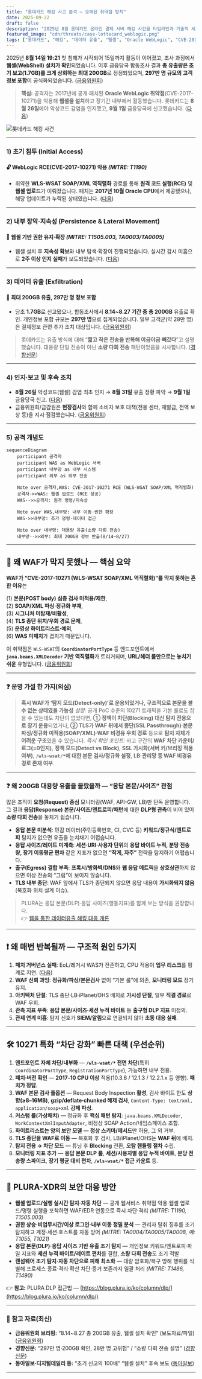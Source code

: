 ```yaml
---
title: "롯데카드 해킹 사고 분석 – 오래된 취약점 방치"
date: 2025-09-22
draft: false
description: "2025년 8월 롯데카드 온라인 결제 서버 해킹 사건을 타임라인과 기술적 세부, 웹셸 설치·유출 규모, 금융당국 후속 조치까지 종합 정리합니다. 핵심은 '왜 WAF가 막지 못했는가'와 '어떻게 운영해야 하는가'입니다."
featured_image: "cdn/threats/case-lottecard_weblogic.png"
tags: ["롯데카드", "해킹", "데이터 유출", "웹셸", "Oracle WebLogic", "CVE-2017-10271", "금융보안", "침해사고"]
---
```


2025년 **8월 14일 19:21** 첫 침해가 시작되어 15일까지 활동이 이어졌고, 조사 과정에서 **웹셸(WebShell) 설치가 확인**되었습니다. 이후 금융당국 합동조사 결과 **총 유출량은 초기 보고(1.7GB)를 크게 상회하는 최대 200GB**로 정정되었으며, **297만 명 규모의 고객 정보 포함**이 공식화되었습니다. ([금융위원회][1])

> **핵심:** 공격자는 2017년에 공개·패치된 **Oracle WebLogic 취약점**(CVE-2017-10271)을 악용해 **웹셸을 설치**하고 장기간 내부에서 활동했습니다. 롯데카드는 **8월 26일**에야 악성코드 감염을 인지했고, **9월 1일** 금융당국에 신고했습니다. ([다음][2])

<!--more-->

![롯데카드 해킹 사건](https://blog.plura.io/cdn/threats/case-lottecard_weblogic.png)

---

### 1) 초기 침투 (Initial Access)

#### 🔓 WebLogic RCE(CVE-2017-10271) 악용 *(MITRE: T1190)*

* 취약한 **WLS-WSAT SOAP/XML 역직렬화** 경로를 통해 **원격 코드 실행(RCE)** 및 **웹셸 업로드**가 이뤄졌습니다. 패치는 **2017년 10월 Oracle CPU**에서 제공됐으나, 해당 업데이트가 누락된 상태였습니다. ([다음][2])

---

### 2) 내부 장악·지속성 (Persistence & Lateral Movement)

#### 🚨 웹셸 기반 권한 유지·확장 *(MITRE: T1505.003, TA0003/TA0005)*

* 웹셸 설치 후 **지속성 확보**와 내부 탐색·확장이 진행되었습니다. 실시간 감시 미흡으로 **2주 이상 인지 실패**가 보도되었습니다. ([다음][2])

---

### 3) 데이터 유출 (Exfiltration)

#### 📂 최대 **200GB** 유출, **297만 명** 정보 포함

* 당초 **1.7GB**로 신고됐으나, 합동조사에서 **8.14\~8.27 기간 중 총 200GB** 유출로 확인. 개인정보 포함 규모는 **297만 명**으로 집계되었습니다. 일부 고객군(약 28만 명)은 결제정보 관련 추가 조치 대상입니다. ([금융위원회][1])

> 롯데카드는 유출 방식에 대해 “**짧고 작은 전송을 반복해 야금야금 빼갔다**”고 설명했습니다. 대용량 단일 전송이 아닌 **소량 다회 전송** 패턴이었음을 시사합니다. ([경향신문][3])

---

### 4) 인지·보고 및 후속 조치

* **8월 26일** 악성코드(웹셸) 감염 최초 인지 → **8월 31일** 유출 정황 파악 → **9월 1일** 금융당국 신고. ([다음][2])
* 금융위원회/금감원은 **현장검사**와 함께 소비자 보호 대책(전용 센터, 재발급, 전액 보상 등)을 지시·점검했습니다. ([금융위원회][1])

---

### 5) 공격 개념도

```mermaid
sequenceDiagram
    participant 공격자
    participant WAS as WebLogic 서버
    participant 내부망 as 내부 시스템
    participant 외부 as 외부 전송

    Note over 공격자,WAS: CVE-2017-10271 RCE (WLS-WSAT SOAP/XML 역직렬화)
    공격자->>WAS: 웹셸 업로드 (RCE 성공)
    WAS-->>공격자: 원격 명령/지속성

    Note over WAS,내부망: 내부 이동·권한 확장
    WAS->>내부망: 추가 명령·데이터 접근

    Note over 내부망: 대용량 유출(소량 다회 전송)
    내부망-->>외부: 최대 200GB 정보 반출(8/14~8/27)
```

---

## 🔎 왜 **WAF**가 막지 못했나 — 핵심 요약

**WAF가 “CVE-2017-10271 (WLS-WSAT SOAP/XML 역직렬화)”를 막지 못하는 흔한 이유**는  

(1) **본문(POST body) 심층 검사 미적용/제한**,   
(2) **SOAP/XML 파싱·정규화 부재**,  
(3) **시그니처 미탑재/비활성**,  
(4) **TLS 종단 위치/우회 경로 문제**,  
(5) **운영상 화이트리스트·예외**,  
(6) **WAS 미패치**가 겹치기 때문입니다.  

이 취약점은 `WLS-WSAT`의 **`CoordinatorPortType`** 등 엔드포인트에서 **`java.beans.XMLDecoder` 기반 역직렬화**가 트리거되며, **URL/헤더 룰만으로는 놓치기 쉬운** 유형입니다. ([금융위원회][1])

---

### ❓ 운영 가설 한 가지(의심)

> **혹시 WAF가 ‘탐지 모드(Detect-only)’로 운용되었거나, 구조적으로 본문을 볼 수 없는 상태였을 가능성**
> *설명:* 공개 PoC 수준의 10271 트래픽을 기본 룰로도 잡을 수 있는데도 차단이 없었다면,
> **① 정책이 차단(Blocking) 대신 탐지 전용으로 장기 운용**되었거나, **② TLS가 WAF 뒤에서 종단(SSL Passthrough)**·**본문 파싱/정규화 미적용(SOAP/XML)**·**WAF 비경유 우회 경로** 등으로 **탐지 자체가 어려운 구조**였을 수 있습니다.
> *즉시 확인 포인트:* 사고 구간의 **WAF 차단 카운터/로그(=0인지)**, **정책 모드(Detect vs Block)**, **SSL 가시화(서버 키/브리징 적용 여부)**, **`/wls-wsat/*`에 대한 본문 검사/정규화 설정**, **LB·관리망 등 WAF 비경유 경로 존재 여부**.

---

### ❓ 왜 200GB 대용량 유출을 몰랐을까 — “응답 본문/사이즈” 관점

많은 조직이 **요청(Request) 중심** 모니터링(WAF, API-GW, LB)만 단독 운영합니다. 그 결과 **응답(Response) 본문/사이즈/엔트로피/패턴**에 대한 **DLP형 관측**이 비어 있어 **소량 다회 전송**을 놓치기 쉽습니다.

* **응답 본문 미분석**: 민감 데이터(주민등록번호, CI, CVC 등) **키워드/정규식/엔트로피** 탐지가 없으면 유출을 눈치채기 어렵습니다.
* **응답 사이즈/레이트 미계측**: **세션·URI·사용자 단위**의 **응답 바이트 누적, 분당 전송량, 장기 이동평균 편차** 같은 지표가 없으면 **“작게, 자주”** 전략을 탐지하기 어렵습니다.
* **출구(Egress) 결합 부족**: **프록시/방화벽/DNS**와 **웹 응답 메트릭**을 **상호상관**하지 않으면 이상 전송의 “그림”이 보이지 않습니다.
* **TLS 내부 종단**: WAF 앞에서 TLS가 종단되지 않으면 응답 내용이 **가시화되지 않음**(복호화 위치 설계 이슈).

> PLURA는 응답 본문(DLP)·응답 사이즈(행동지표)를 함께 보는 방식을 권장합니다.  
> 👉 [웹을 통한 데이터유출 해킹 대응 개론](https://blog.plura.io/ko/column/dlp/)

---

## ❗ 왜 매번 반복될까 — 구조적 원인 5가지

1. **패치 거버넌스 실패**: EoL/레거시 WAS가 잔존하고, CPU 적용이 **업무 리스크**를 핑계로 지연. ([다음][2])
2. **WAF 신뢰 과잉**: **정규화/파싱/본문검사** 없이 “기본 룰”에 의존, **모니터링 모드** 장기 유지.
3. **아키텍처 단절**: TLS 종단·LB·iPlanet/OHS 배치로 **가시성 단절**, 일부 **직결 경로**로 WAF 우회.
4. **관측 지표 부족**: **응답 본문/사이즈·세션 누적 바이트** 등 **출구형 DLP 지표** 미정의.
5. **관제 연계 미흡**: 탐지 신호가 **SIEM/알림**으로 연결되지 않아 **초동 대응 실패**.

---

## 🛠 10271 특화 “차단 강화” 빠른 대책 (우선순위)

1. **엔드포인트 자체 차단/내부화** — **`/wls-wsat/*` 전면 차단**(특히 `CoordinatorPortType`, `RegistrationPortType`), 가능하면 내부 전용.
2. **패치·버전 확인** — **2017-10 CPU 이상** 적용(10.3.6 / 12.1.3 / 12.2.1.x 등 영향). **패치가 정답**.
3. **WAF 본문 검사 풀옵션** — Request Body Inspection **활성**, 검사 바이트 한도 **상향(≥8–16MB)**, **gzip/deflate·chunked 해제 검사**, `Content-Type: text/xml, application/soap+xml` **강제 파싱**.
4. **커스텀 룰(가상패치)** — 정규화 후 **핵심 패턴 탐지**: `java.beans.XMLDecoder`, `WorkContextXmlInputAdapter`, 비정상 SOAP Action/네임스페이스 조합.
5. **화이트리스트는 양의 보안 모델** — **정상 스키마/메서드**만 허용, 그 외 거부.
6. **TLS 종단을 WAF로 이동** — 복호화 후 검사, LB/iPlanet/OHS는 **WAF 뒤**에 배치.
7. **탐지 전용 → 차단 모드** — 튜닝 후 **Blocking** 전환, **오탐 핸들링 절차** 수립.
8. **모니터링 지표 추가** — **응답 본문 DLP 룰**, **세션/사용자별 응답 누적 바이트**, **분당 전송량 스파이크**, **장기 평균 대비 편차**, **`/wls-wsat/*` 접근 카운트** 등.

---

## 🌟 PLURA-XDR의 보안 대응 방안

* **웹셸 업로드/실행 실시간 탐지·자동 차단** — 공개 웹서비스 취약점 악용·웹셸 업로드/명령 실행을 포착하면 WAF/EDR 연동으로 즉시 차단·격리 *(MITRE: T1190, T1505.003)*
* **권한 상승·비업무시간/이상 로그인·내부 이동 정밀 분석** — 관리자 탈취 징후를 조기 탐지하고 계정·세션·호스트를 자동 방어 *(MITRE: TA0004/TA0005/TA0008, 예: T1055, T1021)*
* **응답 본문(DLP)·응답 사이즈 기반 유출 조기 탐지** — 개인정보 키워드/엔트로피·파일 지표와 **세션 누적 바이트/레이트 편차**를 결합, **소량 다회 전송**도 조기 적발
* **랜섬웨어 조기 탐지·자동 차단으로 피해 최소화** — 대량 암호화/복구 방해 행위를 식별해 프로세스 종료·격리·확산 차단·증거 보존까지 일괄 처리 *(MITRE: T1486, T1490)*

👉 **참고:** PLURA DLP 접근법 — [https://blog.plura.io/ko/column/dlp/](https://blog.plura.io/ko/column/dlp/)

---

### 📑 참고 자료(최신)

* **금융위원회 브리핑:** “8.14\~8.27 총 200GB 유출, 웹셸 설치 확인” (보도자료/파일) ([금융위원회][1])
* **경향신문:** “297만 명·200GB 확인, 28만 명 고위험” / “소량 다회 전송 설명” ([경향신문][4])
* **동아일보·디지털데일리 등:** “초기 신고의 100배” “웹셸 설치” 후속 보도 ([동아일보][5])

---

[1]: https://www.fsc.go.kr/no010101/85319?utm_source=chatgpt.com "롯데카드 정보유출 관련 긴급 대책회의 개최"
[2]: https://v.daum.net/v/20250918190600587?utm_source=chatgpt.com "뚫렸는데도 모르고, 얼마나 털렸는지도 깜깜…롯데카드 해킹 ..."
[3]: https://www.khan.co.kr/article/202509181845001?utm_source=chatgpt.com "보안투자 늘렸다더니 해킹 인지조차 못한 롯데카드…“피해액 ..."
[4]: https://www.khan.co.kr/article/202509182221005?utm_source=chatgpt.com "롯데카드 297만명 정보 털렸다"
[5]: https://www.donga.com/news/Economy/article/all/20250918/132411983/2?utm_source=chatgpt.com "[단독]롯데카드 해킹 데이터, 첫 신고의 100배 유출"
